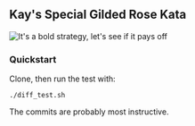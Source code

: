 ## Kay's Special Gilded Rose Kata

![It's a bold strategy, let's see if it pays off](http://s2.quickmeme.com/img/19/19a5c71736b2a4ab76632c1ed06bd633e5d8a2a5ec2b10209826f1d166071514.jpg)

### Quickstart

Clone, then run the test with:

```
./diff_test.sh
```

The commits are probably most instructive.
